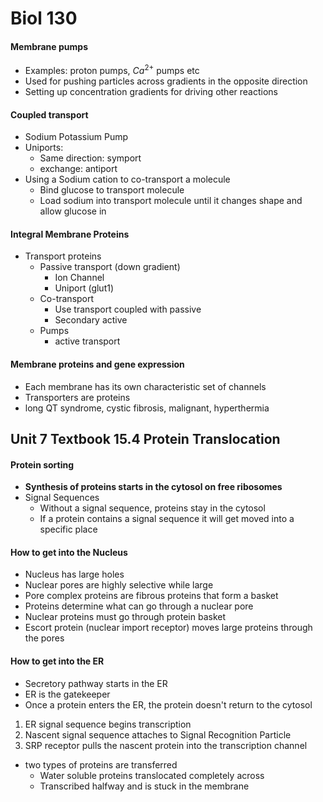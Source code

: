 # Biol 130

#### Membrane pumps
  * Examples: proton pumps, $Ca^{2+}$ pumps etc
  * Used for pushing particles across gradients in the opposite direction
  * Setting up concentration gradients for driving other reactions

#### Coupled transport
  * Sodium Potassium Pump
  * Uniports:
    * Same direction: symport
    * exchange: antiport
  * Using a Sodium cation to co-transport a molecule
    * Bind glucose to transport molecule
    * Load sodium into transport molecule until it changes shape and allow glucose in

#### Integral Membrane Proteins
  * Transport proteins
    * Passive transport (down gradient)
      * Ion Channel
      * Uniport (glut1)
    * Co-transport
      * Use transport coupled with passive
      * Secondary active
    * Pumps
      * active transport

#### Membrane proteins and gene expression
  * Each membrane has its own characteristic set of channels
  * Transporters are proteins
  * long QT syndrome, cystic fibrosis, malignant, hyperthermia

## Unit 7 Textbook 15.4 Protein Translocation

#### Protein sorting
  * __Synthesis of proteins starts in the cytosol on free ribosomes__
  * Signal Sequences
    * Without a signal sequence, proteins stay in the cytosol
    * If a protein contains a signal sequence it will get moved into a specific place

#### How to get into the Nucleus
  * Nucleus has large holes
  * Nuclear pores are highly selective while large
  * Pore complex proteins are fibrous proteins that form a basket
  * Proteins determine what can go through a nuclear pore
  * Nuclear proteins must go through protein basket
  * Escort protein (nuclear import receptor) moves large proteins through the pores

#### How to get into the ER
  * Secretory pathway starts in the ER
  * ER is the gatekeeper
  * Once a protein enters the ER, the protein doesn't return to the cytosol
  1. ER signal sequence begins transcription
  1. Nascent signal sequence attaches to Signal Recognition Particle
  1. SRP receptor pulls the nascent protein into the transcription channel
  * two types of proteins are transferred
    * Water soluble proteins translocated completely across
    * Transcribed halfway and is stuck in the membrane
  
